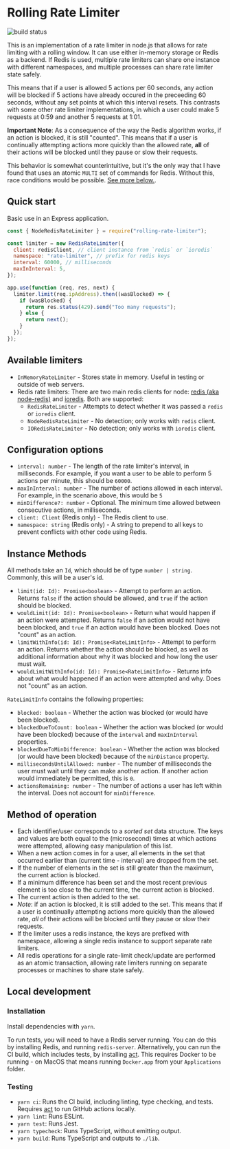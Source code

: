 # Rolling Rate Limiter

![build status](https://github.com/peterkhayes/rolling-rate-limiter/workflows/CI/badge.svg)

This is an implementation of a rate limiter in node.js that allows for rate limiting with a rolling window. It can use either in-memory storage or Redis as a backend. If Redis is used, multiple rate limiters can share one instance with different namespaces, and multiple processes can share rate limiter state safely.

This means that if a user is allowed 5 actions per 60 seconds, any action will be blocked if 5 actions have already occured in the preceeding 60 seconds, without any set points at which this interval resets. This contrasts with some other rate limiter implementations, in which a user could make 5 requests at 0:59 and another 5 requests at 1:01.

**Important Note**:
As a consequence of the way the Redis algorithm works, if an action is blocked, it is still "counted". This means that if a user is continually attempting actions more quickly than the allowed rate, **all** of their actions will be blocked until they pause or slow their requests.

This behavior is somewhat counterintuitive, but it's the only way that I have found that uses an atomic `MULTI` set of commands for Redis. Without this, race conditions would be possible. [See more below.](#method-of-operation).

## Quick start

Basic use in an Express application.

```javascript
const { NodeRedisRateLimiter } = require("rolling-rate-limiter");

const limiter = new RedisRateLimiter({
  client: redisClient, // client instance from `redis` or `ioredis`
  namespace: "rate-limiter", // prefix for redis keys
  interval: 60000, // milliseconds
  maxInInterval: 5,
});

app.use(function (req, res, next) {
  limiter.limit(req.ipAddress).then((wasBlocked) => {
    if (wasBlocked) {
      return res.status(429).send("Too many requests");
    } else {
      return next();
    }
  });
});
```

## Available limiters

- `InMemoryRateLimiter` - Stores state in memory. Useful in testing or outside of web servers.
- Redis rate limiters: There are two main redis clients for node: [redis (aka node-redis)](https://github.com/redis/node-redis) and [ioredis](https://github.com/luin/ioredis). Both are supported:
  - `RedisRateLimiter` - Attempts to detect whether it was passed a `redis` or `ioredis` client.
  - `NodeRedisRateLimiter` - No detection; only works with `redis` client.
  - `IORedisRateLimiter` - No detection; only works with `ioredis` client.

## Configuration options

- `interval: number` - The length of the rate limiter's interval, in milliseconds. For example, if you want a user to be able to perform 5 actions per minute, this should be `60000`.
- `maxInInterval: number` - The number of actions allowed in each interval. For example, in the scenario above, this would be `5`
- `minDifference?: number` - Optional. The minimum time allowed between consecutive actions, in milliseconds.
- `client: Client` (Redis only) - The Redis client to use.
- `namespace: string` (Redis only) - A string to prepend to all keys to prevent conflicts with other code using Redis.

## Instance Methods

All methods take an `Id`, which should be of type `number | string`. Commonly, this will be a user's id.

- `limit(id: Id): Promise<boolean>` - Attempt to perform an action. Returns `false` if the action should be allowed, and `true` if the action should be blocked.
- `wouldLimit(id: Id): Promise<boolean>` - Return what would happen if an action were attempted. Returns `false` if an action would not have been blocked, and `true` if an action would have been blocked. Does not "count" as an action.
- `limitWithInfo(id: Id): Promise<RateLimitInfo>` - Attempt to perform an action. Returns whether the action should be blocked, as well as additional information about why it was blocked and how long the user must wait.
- `wouldLimitWithInfo(id: Id): Promise<RateLimitInfo>` - Returns info about what would happened if an action were attempted and why. Does not "count" as an action.

`RateLimitInfo` contains the following properties:

- `blocked: boolean` - Whether the action was blocked (or would have been blocked).
- `blockedDueToCount: boolean` - Whether the action was blocked (or would have been blocked) because of the `interval` and `maxInInterval` properties.
- `blockedDueToMinDifference: boolean` - Whether the action was blocked (or would have been blocked) because of the `minDistance` property.
- `millisecondsUntilAllowed: number` - The number of milliseconds the user must wait until they can make another action. If another action would immediately be permitted, this is `0`.
- `actionsRemaining: number` - The number of actions a user has left within the interval. Does not account for `minDifference`.

## Method of operation

- Each identifier/user corresponds to a _sorted set_ data structure. The keys and values are both equal to the (microsecond) times at which actions were attempted, allowing easy manipulation of this list.
- When a new action comes in for a user, all elements in the set that occurred earlier than (current time - interval) are dropped from the set.
- If the number of elements in the set is still greater than the maximum, the current action is blocked.
- If a minimum difference has been set and the most recent previous element is too close to the current time, the current action is blocked.
- The current action is then added to the set.
- _Note_: if an action is blocked, it is still added to the set. This means that if a user is continually attempting actions more quickly than the allowed rate, _all_ of their actions will be blocked until they pause or slow their requests.
- If the limiter uses a redis instance, the keys are prefixed with namespace, allowing a single redis instance to support separate rate limiters.
- All redis operations for a single rate-limit check/update are performed as an atomic transaction, allowing rate limiters running on separate processes or machines to share state safely.

## Local development

### Installation

Install dependencies with `yarn`.

To run tests, you will need to have a Redis server running. You can do this by installing Redis, and running `redis-server`. Alternatively, you can run the CI build, which includes tests, by installing [act](https://github.com/nektos/act). This requires Docker to be running - on MacOS that means running `Docker.app` from your `Applications` folder.

### Testing

- `yarn ci`: Runs the CI build, including linting, type checking, and tests. Requires [act](https://github.com/nektos/act) to run GitHub actions locally.
- `yarn lint`: Runs ESLint.
- `yarn test`: Runs Jest.
- `yarn typecheck`: Runs TypeScript, without emitting output.
- `yarn build`: Runs TypeScript and outputs to `./lib`.
